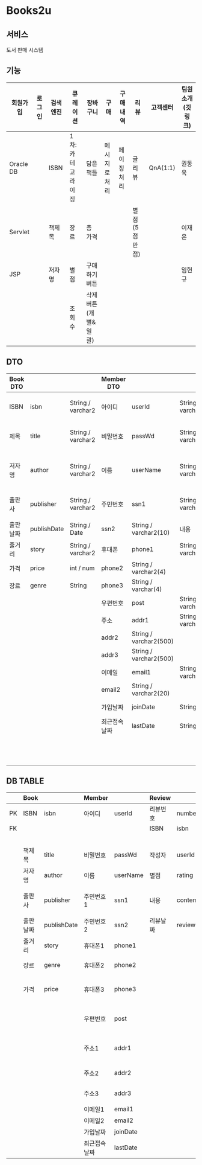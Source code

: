 # Books2u
## 서비스
도서 판매 시스템

## 기능
| 회원가입      | 로그인 | 검색 엔진 | 큐레이션       | 장바구니         | 구매      | 구매내역   | 리뷰       | 고객센터     | 팀원 소개(깃링크) |
| --------- | --- | ----- | ---------- | ------------ | ------- | ------ | -------- | -------- | ---------- |
| Oracle DB |     | ISBN  | 1차: 카테고라이징 | 담은 책들        | 메시지로 처리 | 페이징 처리 | 글 리뷰     | QnA(1:1) | 권동욱        |
| Servlet   |     | 책제목   | 장르         | 총 가격         |         |        | 별점(5점만점) |          | 이재은        |
| JSP       |     | 저자명   | 별점         | 구매하기 버튼      |         |        |          |          | 임현규        |
|           |     |       | 조회수        | 삭제 버튼(개별&일괄) |         |        |          |          |            |

## DTO
| Book DTO |             |                   | Member DTO |                        |                       | Review DTO |                   |                   | Order DTO             |                       |                       | Cart DTO  |                   |                   | Page DTO  |           |              |
| -------- | ----------- | ----------------- | ---------- | ---------------------- | --------------------- | ---------- | ----------------- | ----------------- | --------------------- | --------------------- | --------------------- | --------- | ----------------- | ----------------- | --------- | --------- | ------------ |
| ISBN     | isbn        | String / varchar2 | 아이디        | userId                 | String / varchar2(10) | 리뷰번호       | reviewId          | int / number      | 주문번호                  | orderId               | int / number(20)      | 아이디       | userId            | String / varchar2 | 가져올 데이터   | list      | ArrayList<T> |
| 제목       | title       | String / varchar2 | 비밀번호       | passWd                 | String / varchar2(10) | ISBN       | isbn              | String / varchar2 | 아이디                   | userId                | String / varchar2(10) | ISBN      | isbn              | String / varchar2 | 현재 페이지    | curPage   | int          |
| 저자명      | author      | String / varchar2 | 이름         | userName               | String / varchar2(10) | 작성자        | userId            | String / varchar2 | ISBN                  | isbn                  | String / varchar2(10) | 책제목       | title             | String / varchar2 | 보여줄 데이터 수 | perPage   | int          |
| 출판사      | publisher   | String / varchar2 | 주민번호       | ssn1                   | String / varchar2(10) | 별점         | rating            | int / number      | 책제목                   | title                 | String / varchar2     | 저자명       | author            | String / varchar2 | 전체 페이지    | totalPage | int          |
| 출판날짜     | publishDate | String / Date     | ssn2       | String / varchar2(10)  | 내용                    | content    | String / varchar2 | 저자명               | author                | String / varchar2     | 출판사                   | publisher | String / varchar2 |                   |           |           |
| 줄거리      | story       | String / varchar2 | 휴대폰        | phone1                 | String / varchar2(3)  | 리뷰날짜       | reviewDate        | String / Date     | 출판사                   | publisher             | String / varchar2     | 가격        | price             | int / number      |           |           |              |
| 가격       | price       | int / num         | phone2     | String / varchar2(4)   |                       |            |                   | 가격                | price                 | int / number          | 수량                    | amount    | int / number      |                   |           |           |
| 장르       | genre       | String            | phone3     | String / varchar(4)    |                       |            |                   | 수량                | amount                | int / number(10)      |                       |           |                   |                   |           |           |
|          |             |                   | 우편번호       | post                   | String / varchar2(10) |            |                   |                   | 수령인                   | recipient             | String / varchar2(10) |           |                   |                   |           |           |              |
|          |             |                   | 주소         | addr1                  | String / varchar2(20) |            |                   |                   | 수령지 우편번호              | recipientPost         | String / varchar2(10) |           |                   |                   |           |           |              |
|          |             |                   | addr2      | String / varchar2(500) |                       |            |                   | 수령지               | recipientAddr1        | String / varchar2(20) |                       |           |                   |                   |           |           |
|          |             |                   | addr3      | String / varchar2(500) |                       |            |                   | recipientAddr2    | String / varchar2(30) |                       |                       |           |                   |                   |           |
|          |             |                   | 이메일        | email1                 | String / varchar2(20) |            |                   |                   | recipientAddr3        | String / varchar2(30) |                       |           |                   |                   |           |           |
|          |             |                   | email2     | String / varchar2(20)  |                       |            |                   | 수령인전화번호           | recipientPhone1       | String / varchar2(3)  |                       |           |                   |                   |           |           |
|          |             |                   | 가입날짜       | joinDate               | String / Date         |            |                   |                   | recipientPhone2       | String / varchar2(4)  |                       |           |                   |                   |           |           |
|          |             |                   | 최근접속 날짜    | lastDate               | String / Date         |            |                   |                   | recipientPhone3       | String / varchar2(4)  |                       |           |                   |                   |           |           |
|          |             |                   |            |                        |                       |            |                   |                   | 결제수단                  | payment               | String / varchar2(10) |           |                   |                   |           |           |              |
|          |             |                   |            |                        |                       |            |                   |                   | 주문날짜                  | orderDate             | String / Date         |           |                   |                   |           |           |              |
  
## DB TABLE
|    | Book |             | Member  |          | Review |            | Order    |                 |
| -- | ---- | ----------- | ------- | -------- | ------ | ---------- | -------- | --------------- |
| PK | ISBN | isbn        | 아이디     | userId   | 리뷰번호   | number     | 주문번호     | orderId         |
| FK |      |             |         |          | ISBN   | isbn       | ISBN     | isbn            |
|    |      |             |         |          |        |            | 아이디      | userId          |
|    | 책제목  | title       | 비밀번호    | passWd   | 작성자    | userId     | 수량       | amount          |
|    | 저자명  | author      | 이름      | userName | 별점     | rating     | 수령인      | recipient       |
|    | 출판사  | publisher   | 주민번호1   | ssn1     | 내용     | content    | 수령지 우편번호 | recipientPost   |
|    | 출판날짜 | publishDate | 주민번호2   | ssn2     | 리뷰날짜   | reviewDate | 수령지1     | recipientAddr1  |
|    | 줄거리  | story       | 휴대폰1    | phone1   |        |            | 수령지2     | recipientAddr2  |
|    | 장르   | genre       | 휴대폰2    | phone2   |        |            | 수령지3     | recipientAddr3  |
|    | 가격   | price       | 휴대폰3    | phone3   |        |            | 수령인전화번호1 | recipientPhone1 |
|    |      |             | 우편번호    | post     |        |            | 수령인전화번호2 | recipientPhone2 |
|    |      |             | 주소1     | addr1    |        |            | 수령인전화번호3 | recipientPhone3 |
|    |      |             | 주소2     | addr2    |        |            | 결제수단     | payment         |
|    |      |             | 주소3     | addr3    |        |            | 주문날짜     | orderDate       |
|    |      |             | 이메일1    | email1   |        |            |          |                 |
|    |      |             | 이메일2    | email2   |        |            |          |                 |
|    |      |             | 가입날짜    | joinDate |        |            |          |                 |
|    |      |             | 최근접속 날짜 | lastDate |        |            |          |                 |
